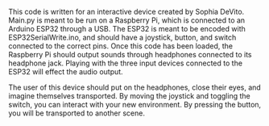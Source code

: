 This code is written for an interactive device created by Sophia DeVito. Main.py is meant to be run on a Raspberry Pi, which is connected to an Arduino ESP32 through a USB. The ESP32 is meant to be encoded with ESP32SerialWrite.ino, and should have a joystick, button, and switch connected to the correct pins. Once this code has been loaded, the Raspberry Pi should output sounds through headphones connected to its headphone jack. Playing with the three input devices connected to the ESP32 will effect the audio output.

The user of this device should put on the headphones, close their eyes, and imagine themselves transported. By moving the joystick and toggling the switch, you can interact with your new environment. By pressing the button, you will be transported to another scene.
